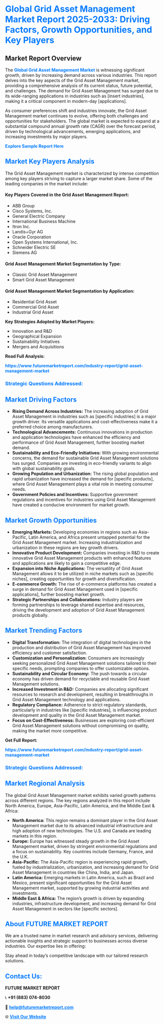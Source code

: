 <h1 style="color: #007BFF;">Global Grid Asset Management Market Report 2025-2033: Driving Factors, Growth Opportunities, and Key Players</h1>

<section id="overview">
<h2>Market Report Overview</h2>
<p>The <a href="https://www.futuremarketreport.com/industry-report/grid-asset-management-market" style="color: #007BFF; text-decoration: none;"><strong>Global Grid Asset Management Market</strong></a> is witnessing significant growth, driven by increasing demand across various industries. This report delves into the key aspects of the Grid Asset Management market, providing a comprehensive analysis of its current status, future potential, and challenges. The demand for Grid Asset Management has surged due to its wide-ranging applications in industries such as [insert industries], making it a critical component in modern-day [applications].</p>
<p>As consumer preferences shift and industries innovate, the Grid Asset Management market continues to evolve, offering both challenges and opportunities for stakeholders. The global market is expected to expand at a substantial compound annual growth rate (CAGR) over the forecast period, driven by technological advancements, emerging applications, and increasing investments by major players.</p>
</section>

<section id="overview">
<p><a href="https://www.futuremarketreport.com/request-sample/reportId=56335" style="color: #007BFF; text-decoration: none;"><strong>Explore Sample Report Here</strong></a></p>
</section>

<section id="key-players">
<h2 style="color: #007BFF;">Market Key Players Analysis</h2>
<p>The Grid Asset Management market is characterized by intense competition among key players striving to capture a larger market share. Some of the leading companies in the market include:</p>
<h4>Key Players Covered in the Grid Asset Management Report:</h4>
<ul><li>ABB Group</li><li>Cisco Systems, Inc.</li><li>General Electric Company</li><li>International Business Machine</li><li>Itron Inc.</li><li>Landis+Gyr AG</li><li>Oracle Corporation</li><li>Open Systems International, Inc.</li><li>Schneider Electric SE</li><li>Siemens AG</li></ul>
<h4>Grid Asset Management Market Segmentation by Type:</h4>
<ul><li>Classic Grid Asset Management</li><li>Smart Grid Asset Management</li></ul>

<h4>Grid Asset Management Market Segmentation by Application:</h4>
<ul><li>Residential Grid Asset</li><li>Commercial Grid Asset</li><li>Industrial Grid Asset</li></ul>
<p><strong>Key Strategies Adopted by Market Players:</strong></p>
<ul>
<li>Innovation and R&D</li>
<li>Geographical Expansion</li>
<li>Sustainability Initiatives</li>
<li>Mergers and Acquisitions</li>
</ul>
</section>

<section>
<p><strong>Read Full Analysis: </strong></p><a href="https://www.futuremarketreport.com/industry-report/grid-asset-management-market" style="color: #007BFF; text-decoration: none;"><strong>https://www.futuremarketreport.com/industry-report/grid-asset-management-market</strong></a>
<h3 style="color: #007BFF;">Strategic Questions Addressed:</h3>
</section>

<section id="driving-factors">
<h2 style="color: #007BFF;">Market Driving Factors</h2>
<ul>
<li><strong>Rising Demand Across Industries:</strong> The increasing adoption of Grid Asset Management in industries such as [specific industries] is a major growth driver. Its versatile applications and cost-effectiveness make it a preferred choice among manufacturers.</li>
<li><strong>Technological Advancements:</strong> Continuous innovations in production and application technologies have enhanced the efficiency and performance of Grid Asset Management, further boosting market demand.</li>
<li><strong>Sustainability and Eco-Friendly Initiatives:</strong> With growing environmental concerns, the demand for sustainable Grid Asset Management solutions has surged. Companies are investing in eco-friendly variants to align with global sustainability goals.</li>
<li><strong>Growing Population and Urbanization:</strong> The rising global population and rapid urbanization have increased the demand for [specific products], where Grid Asset Management plays a vital role in meeting consumer needs.</li>
<li><strong>Government Policies and Incentives:</strong> Supportive government regulations and incentives for industries using Grid Asset Management have created a conducive environment for market growth.</li>
</ul>
</section>

<section id="growth-opportunities">
<h2 style="color: #007BFF;">Market Growth Opportunities</h2>
<ul>
<li><strong>Emerging Markets:</strong> Developing economies in regions such as Asia-Pacific, Latin America, and Africa present untapped potential for the Grid Asset Management market. Increasing industrialization and urbanization in these regions are key growth drivers.</li>
<li><strong>Innovative Product Development:</strong> Companies investing in R&D to create innovative Grid Asset Management products with enhanced features and applications are likely to gain a competitive edge.</li>
<li><strong>Expansion into Niche Applications:</strong> The versatility of Grid Asset Management allows it to be utilized in niche markets such as [specific niches], creating opportunities for growth and diversification.</li>
<li><strong>E-commerce Growth:</strong> The rise of e-commerce platforms has created a surge in demand for Grid Asset Management used in [specific applications], further boosting market growth.</li>
<li><strong>Strategic Partnerships and Collaborations:</strong> Industry players are forming partnerships to leverage shared expertise and resources, driving the development and adoption of Grid Asset Management products globally.</li>
</ul>
</section>

<section id="trending-factors">
<h2 style="color: #007BFF;">Market Trending Factors</h2>
<ul>
<li><strong>Digital Transformation:</strong> The integration of digital technologies in the production and distribution of Grid Asset Management has improved efficiency and customer satisfaction.</li>
<li><strong>Customization and Personalization:</strong> Consumers are increasingly seeking personalized Grid Asset Management solutions tailored to their specific needs, prompting companies to offer customizable options.</li>
<li><strong>Sustainability and Circular Economy:</strong> The push towards a circular economy has driven demand for recyclable and reusable Grid Asset Management solutions.</li>
<li><strong>Increased Investment in R&D:</strong> Companies are allocating significant resources to research and development, resulting in breakthroughs in Grid Asset Management technology and applications.</li>
<li><strong>Regulatory Compliance:</strong> Adherence to strict regulatory standards, particularly in industries like [specific industries], is influencing product development and quality in the Grid Asset Management market.</li>
<li><strong>Focus on Cost-Effectiveness:</strong> Businesses are exploring cost-efficient Grid Asset Management solutions without compromising on quality, making the market more competitive.</li>
</ul>
</section>

<section>
<p><strong>Get Full Report: </strong></p><a href="https://www.futuremarketreport.com/industry-report/grid-asset-management-market" style="color: #007BFF; text-decoration: none;"><strong>https://www.futuremarketreport.com/industry-report/grid-asset-management-market</strong></a>
<h3 style="color: #007BFF;">Strategic Questions Addressed:</h3>
</section>


<section id="regional-analysis">
<h2 style="color: #007BFF;">Market Regional Analysis</h2>
<p>The global Grid Asset Management market exhibits varied growth patterns across different regions. The key regions analyzed in this report include North America, Europe, Asia-Pacific, Latin America, and the Middle East & Africa:</p>
<ul>
<li><strong>North America:</strong> This region remains a dominant player in the Grid Asset Management market due to its advanced industrial infrastructure and high adoption of new technologies. The U.S. and Canada are leading markets in this region.</li>
<li><strong>Europe:</strong> Europe has witnessed steady growth in the Grid Asset Management market, driven by stringent environmental regulations and a focus on sustainability. Key countries include Germany, France, and the U.K.</li>
<li><strong>Asia-Pacific:</strong> The Asia-Pacific region is experiencing rapid growth, fueled by industrialization, urbanization, and increasing demand for Grid Asset Management in countries like China, India, and Japan.</li>
<li><strong>Latin America:</strong> Emerging markets in Latin America, such as Brazil and Mexico, present significant opportunities for the Grid Asset Management market, supported by growing industrial activities and investments.</li>
<li><strong>Middle East & Africa:</strong> The region’s growth is driven by expanding industries, infrastructure development, and increasing demand for Grid Asset Management in sectors like [specific sectors].</li>
</ul>
</section>

<footer>
<h2 style="color: #007BFF;">About FUTURE MARKET REPORT</h2>
<p>We are a trusted name in market research and advisory services, delivering actionable insights and strategic support to businesses across diverse industries. Our expertise lies in offering:</p>

<p>Stay ahead in today’s competitive landscape with our tailored research solutions.</p>

<h2 style="color: #007BFF;">Contact Us:</h2>
<p><strong>FUTURE MARKET REPORT</strong></p>
<p>📞 <strong>+91 (883) 074-8030</strong></p>
<p>📧 <strong><a href="mailto:help@futuremarketreport.com" style="color: #007BFF;">help@futuremarketreport.com</a></strong></p>
<p>🌐 <strong><a href="https://www.futuremarketreport.com/" style="color: #007BFF;">Visit Our Website</a></strong></p>
</footer>